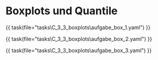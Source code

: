 # Boxplots und Quantile

{{ task(file="tasks\C_3_3_boxplots\aufgabe_box_1.yaml") }}

{{ task(file="tasks\C_3_3_boxplots\aufgabe_box_2.yaml") }}

{{ task(file="tasks\C_3_3_boxplots\aufgabe_box_3.yaml") }}